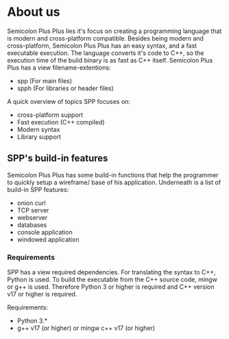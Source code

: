 <h1>About us</h1>

Semicolon Plus Plus lies it's focus on creating a programming language that is modern and cross-platform compatible.
Besides being modern and cross-platform, Semicolon Plus Plus has an easy syntax, and a fast executable execution.
The language converts it's code to C++, so the execution time of the build binary is as fast as C++ itself.
Semicolon Plus Plus has a view filename-extentions:

* spp (For main files)
* spph (For libraries or header files)

A quick overview of topics SPP focuses on:

* cross-platform support
* Fast execution (C++ compiled)
* Modern syntax
* Library support
 
<h2>SPP's build-in features</h2>

Semicolon Plus Plus has some build-in functions that help the programmer to quickly setup a wireframe/ base of his application.
Underneath is a list of build-in SPP features:

* onion curl
* TCP server
* webserver
* databases
* console application
* windowed application


<h3>Requirements</h3>

SPP has a view required dependencies. For translating the syntax to C++, Python is used.
To build the executable from the C++ source code, mingw or g++ is used.
Therefore Python 3 or higher is required and C++ version v17 or higher is required.

Requirements:

* Python 3.*
* g++ v17 (or higher) or mingw c++ v17 (or higher)

